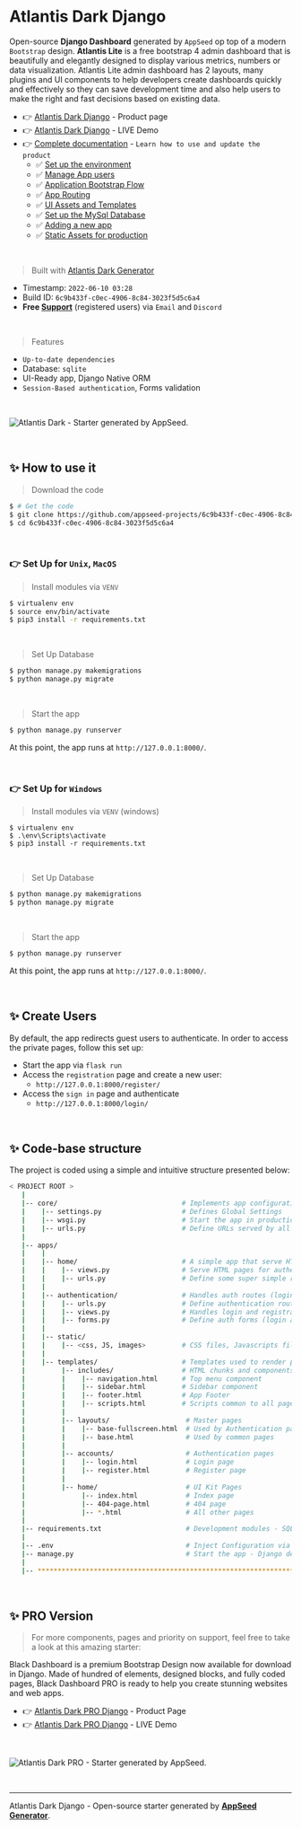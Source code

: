 # Atlantis Dark Django

Open-source **Django Dashboard** generated by `AppSeed` op top of a modern `Bootstrap` design. **Atlantis Lite** is a free bootstrap 4 admin dashboard that is beautifully and elegantly designed to display various metrics, numbers or data visualization. Atlantis Lite admin dashboard has 2 layouts, many plugins and UI components to help developers create dashboards quickly and effectively so they can save development time and also help users to make the right and fast decisions based on existing data.

- 👉 [Atlantis Dark Django](https://appseed.us/product/atlantis-dark/django/) - Product page
- 👉 [Atlantis Dark Django](https://django-atlantis-dark.appseed-srv1.com/) - LIVE Demo
- 👉 [Complete documentation](https://docs.appseed.us/products/django-dashboards/atlantis-dark) - `Learn how to use and update the product`
  - ✅ [Set up the environment](https://docs.appseed.us/products/django-dashboards/atlantis-dark#environment)
  - ✅ [Manage App users](https://docs.appseed.us/products/django-dashboards/atlantis-dark#manage-app-users)
  - ✅ [Application Bootstrap Flow](https://docs.appseed.us/products/django-dashboards/atlantis-dark#application-bootstrap-flow)
  - ✅ [App Routing](https://docs.appseed.us/products/django-dashboards/atlantis-dark#project-routing)
  - ✅ [UI Assets and Templates](https://docs.appseed.us/products/django-dashboards/atlantis-dark#ui-assets-and-templates)
  - ✅ [Set up the MySql Database](https://docs.appseed.us/products/django-dashboards/atlantis-dark#set-up-the-mysql-database)
  - ✅ [Adding a new app](https://docs.appseed.us/products/django-dashboards/atlantis-dark#adding-a-new-app)
  - ✅ [Static Assets for production](https://docs.appseed.us/products/django-dashboards/atlantis-dark#static-assets-for-production)  
  
<br />

> Built with [Atlantis Dark Generator](https://appseed.us/generator/atlantis-dark/)

- Timestamp: `2022-06-10 03:28`
- Build ID: `6c9b433f-c0ec-4906-8c84-3023f5d5c6a4`
- **Free [Support](https://appseed.us/support/)** (registered users) via `Email` and `Discord`

<br />

> Features

- `Up-to-date dependencies`
- Database: `sqlite`
- UI-Ready app, Django Native ORM
- `Session-Based authentication`, Forms validation

<br />

![Atlantis Dark - Starter generated by AppSeed.](https://user-images.githubusercontent.com/51070104/172799909-4cbc8eed-fdde-4408-ab61-123f235212d0.png)

<br />





## ✨ How to use it

> Download the code 

```bash
$ # Get the code
$ git clone https://github.com/appseed-projects/6c9b433f-c0ec-4906-8c84-3023f5d5c6a4.git
$ cd 6c9b433f-c0ec-4906-8c84-3023f5d5c6a4
```

<br />

### 👉 Set Up for `Unix`, `MacOS` 

> Install modules via `VENV`  

```bash
$ virtualenv env
$ source env/bin/activate
$ pip3 install -r requirements.txt
```

<br />

> Set Up Database

```bash
$ python manage.py makemigrations
$ python manage.py migrate
```

<br />

> Start the app

```bash
$ python manage.py runserver
```

At this point, the app runs at `http://127.0.0.1:8000/`. 

<br />

### 👉 Set Up for `Windows` 

> Install modules via `VENV` (windows) 

```
$ virtualenv env
$ .\env\Scripts\activate
$ pip3 install -r requirements.txt
```

<br />

> Set Up Database

```bash
$ python manage.py makemigrations
$ python manage.py migrate
```

<br />

> Start the app

```bash
$ python manage.py runserver
```

At this point, the app runs at `http://127.0.0.1:8000/`. 

<br />

## ✨ Create Users

By default, the app redirects guest users to authenticate. In order to access the private pages, follow this set up: 

- Start the app via `flask run`
- Access the `registration` page and create a new user:
  - `http://127.0.0.1:8000/register/`
- Access the `sign in` page and authenticate
  - `http://127.0.0.1:8000/login/`

<br />

## ✨ Code-base structure

The project is coded using a simple and intuitive structure presented below:

```bash
< PROJECT ROOT >
   |
   |-- core/                               # Implements app configuration
   |    |-- settings.py                    # Defines Global Settings
   |    |-- wsgi.py                        # Start the app in production
   |    |-- urls.py                        # Define URLs served by all apps/nodes
   |
   |-- apps/
   |    |
   |    |-- home/                          # A simple app that serve HTML files
   |    |    |-- views.py                  # Serve HTML pages for authenticated users
   |    |    |-- urls.py                   # Define some super simple routes  
   |    |
   |    |-- authentication/                # Handles auth routes (login and register)
   |    |    |-- urls.py                   # Define authentication routes  
   |    |    |-- views.py                  # Handles login and registration  
   |    |    |-- forms.py                  # Define auth forms (login and register) 
   |    |
   |    |-- static/
   |    |    |-- <css, JS, images>         # CSS files, Javascripts files
   |    |
   |    |-- templates/                     # Templates used to render pages
   |         |-- includes/                 # HTML chunks and components
   |         |    |-- navigation.html      # Top menu component
   |         |    |-- sidebar.html         # Sidebar component
   |         |    |-- footer.html          # App Footer
   |         |    |-- scripts.html         # Scripts common to all pages
   |         |
   |         |-- layouts/                   # Master pages
   |         |    |-- base-fullscreen.html  # Used by Authentication pages
   |         |    |-- base.html             # Used by common pages
   |         |
   |         |-- accounts/                  # Authentication pages
   |         |    |-- login.html            # Login page
   |         |    |-- register.html         # Register page
   |         |
   |         |-- home/                      # UI Kit Pages
   |              |-- index.html            # Index page
   |              |-- 404-page.html         # 404 page
   |              |-- *.html                # All other pages
   |
   |-- requirements.txt                     # Development modules - SQLite storage
   |
   |-- .env                                 # Inject Configuration via Environment
   |-- manage.py                            # Start the app - Django default start script
   |
   |-- ************************************************************************
```

<br />



## ✨ PRO Version

> For more components, pages and priority on support, feel free to take a look at this amazing starter:

Black Dashboard is a premium Bootstrap Design now available for download in Django. Made of hundred of elements, designed blocks, and fully coded pages, Black Dashboard PRO is ready to help you create stunning websites and web apps.

- 👉 [Atlantis Dark PRO Django](https://appseed.us/product/atlantis-dark-pro/django/) - Product Page
- 👉 [Atlantis Dark PRO Django](https://django-atlantis-dark-pro.appseed-srv1.com/) - LIVE Demo

<br >

![Atlantis Dark PRO - Starter generated by AppSeed.](https://user-images.githubusercontent.com/51070104/172800034-4d3adb79-d05e-430d-8ffe-f6860fc755f1.png)

<br />

---
Atlantis Dark Django - Open-source starter generated by **[AppSeed Generator](https://appseed.us/generator/)**.
